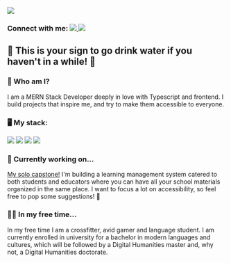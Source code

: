 ![](https://imgur.com/XSGHNLJ.png)
### Connect with me:  <a href="https://www.instagram.com/lidiacodes/" target="_blank"> ![](https://badgen.net/badge/icon/Instagram/pink?icon=https://svgshare.com/i/V8p.svg&label) </a>  <a href="https://www.linkedin.com/in/lidia-kovac/" target="_blank">![](https://badgen.net/badge/icon/LinkedIn/cyan?icon=rss&label)</a>
## 
## 🚰 This is your sign to go drink water if you haven't in a while! 🚰


### 🤔 Who am I? 
I am a MERN Stack Developer deeply in love with Typescript and frontend. 
I build projects that inspire me, and try to make them accessible to everyone.

### 🖥️ My stack: 

![](https://badgen.net/badge/icon/github/purple?icon=github&label) ![](https://badgen.net/badge/icon/postgresql?icon=postgresql&label) ![](https://badgen.net/badge/icon/React/cyan?icon=atom&label) ![](https://badgen.net/badge/icon/typescript?icon=typescript&label)

### 💬 Currently working on...
[My solo capstone!](https://github.com/LidiaKovac/learning-management-system-FE)
I'm building a learning management system catered to both students and educators where you can have all your school materials organized in the same place. 
I want to focus a lot on accessibility, so feel free to pop some suggestions! 🌱

### 🏋️‍♀️ In my free time... 

In my free time I am a crossfitter, avid gamer and language student. I am currently enrolled in university for a bachelor in modern languages and cultures, which will be followed by a Digital Humanities master and, why not, a Digital Humanities doctorate. 





<!--
**LidiaKovac/LidiaKovac** is a ✨ _special_ ✨ repository because its `README.md` (this file) appears on your GitHub profile.

Here are some ideas to get you started:

- 🔭 I’m currently working on ...
- 🌱 I’m currently learning ...
- 👯 I’m looking to collaborate on ...
- 🤔 I’m looking for help with ...
- 💬 Ask me about ...
- 📫 How to reach me: ...
- 😄 Pronouns: ...
- ⚡ Fun fact: ...
-->
